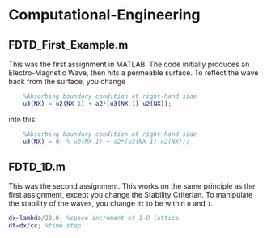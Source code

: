 # Computational-Engineering

## FDTD_First_Example.m

This was the first assignment in MATLAB. The code initially produces an Electro-Magnetic Wave, then hits a permeable surface.
To reflect the wave back from the surface, you change

```matlab
    %Absorbing boundary condition at right-hand side
    u3(NX) = u2(NX-1) + a2*(u3(NX-1)-u2(NX));
```

into this:

```matlab
    %Absorbing boundary condition at right-hand side
    u3(NX) = 0; % u2(NX-1) + a2*(u3(NX-1)-u2(NX));
```
## FDTD_1D.m

This was the second assignment. This works on the same principle as the first assignment, except you change the Stability Criterian. To manipulate the stability of the waves, you change `dt` to be within `0` and `1`.

```matlab
dx=lambda/20.0; %space increment of 1-D lattice
dt=dx/cc; %time step
```
